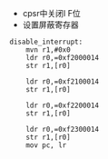 - cpsr中关闭I F位
- 设置屏蔽寄存器

```
disable_interrupt:
	mvn r1,#0x0
	ldr r0,=0xf2000014
	str r1,[r0]

	ldr r0,=0xf2100014
	str r1,[r0]

	ldr r0,=0xf2200014
	str r1,[r0]

	ldr r0,=0xf2300014
	str r1,[r0]
	mov pc, lr
```